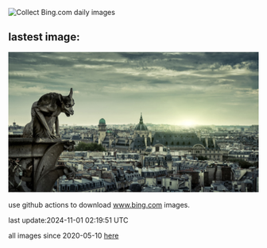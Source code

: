 ![Collect Bing.com daily images](https://github.com/counter2015/bing-daily-images/workflows/Collect%20Bing.com%20daily%20images/badge.svg)
## lastest image:
![](images/img.jpg)

use github actions to download www.bing.com images.

last update:2024-11-01 02:19:51 UTC

all images since 2020-05-10 [here](https://github.com/counter2015/bing-daily-images/tree/master/images) 
